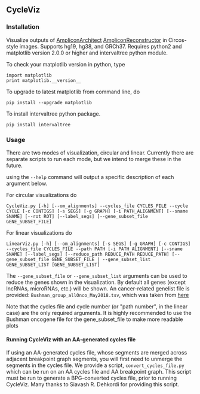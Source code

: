 ## CycleViz

### Installation
Visualize outputs of [AmpliconArchitect](https://github.com/virajbdeshpande/AmpliconArchitect/) [AmpliconReconstructor](https://github.com/jluebeck/AmpliconReconstructor) in Circos-style images. Supports hg19, hg38, and GRCh37.
Requires python2 and matplotlib version 2.0.0 or higher and intervaltree python module. 

To check your matplotlib version in python, type
```
import matplotlib
print matplotlib.__version__
```

To upgrade to latest matplotlib from command line, do 
```
pip install --upgrade matplotlib
```

To install intervaltree python package. 
```
pip install intervaltree
```

### Usage
There are two modes of visualization, circular and linear. Currently there are separate scripts to run each mode, but we intend to merge these in the future.

using the `--help` command will output a specific description of each argument below.

For circular visualizations do 

`CycleViz.py [-h] [--om_alignments] --cycles_file CYCLES_FILE --cycle
                   CYCLE [-c CONTIGS] [-s SEGS] [-g GRAPH] [-i PATH_ALIGNMENT]
                   [--sname SNAME] [--rot ROT] [--label_segs]
                   [--gene_subset_file GENE_SUBSET_FILE]
                   `

For linear visualizations do 

` LinearViz.py [-h] [--om_alignments] [-s SEGS] [-g GRAPH] [-c CONTIGS]
                    --cycles_file CYCLES_FILE --path PATH [-i PATH_ALIGNMENT]
                    [--sname SNAME] [--label_segs]
                    [--reduce_path REDUCE_PATH REDUCE_PATH]
                    [--gene_subset_file GENE_SUBSET_FILE | --gene_subset_list GENE_SUBSET_LIST [GENE_SUBSET_LIST]
                    `

The `--gene_subset_file` or `--gene_subset_list` arguments can be used to reduce the genes shown in the visualization. By default all genes (except lncRNAs, microRNAs, etc.) will be shown. An cancer-related genelist file is provided: `Bushman_group_allOnco_May2018.tsv`, which was taken from [here](http://www.bushmanlab.org/links/genelists)

Note that the cycles file and cycle number (or "path number", in the linear case) are the only required arguments. It is highly recommended to use the Bushman oncogene file for the gene_subset_file to make more readable plots

#### Running CycleViz with an AA-generated cycles file
If using an AA-generated cycles file, whose segments are merged across adjacent breakpoint graph segments, you will first need to unmerge the segments in the cycles file. We provide a script, `convert_cycles_file.py` which can be run on an AA cycles file and AA breakpoint graph. This script must be run to generate a BPG-converted cycles file, prior to running CycleViz. Many thanks to Siavash R. Dehkordi for providing this script.